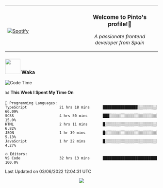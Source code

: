 <table width="100%" align="center"> 
  <tr>
  <td width="50%">
      
&nbsp; <br> [![Spotify](https://novatorem-zeta-rust.vercel.app/api/spotify)](https://open.spotify.com/user/novatorem-zeta-rust)

  </td>
  <td width="50%">
    <h3 align="center">Welcome to Pinto's profile!👋</h3>
    <p align="center"><em>A passionate frontend developer from Spain</em></p>
  </td>
  </table>

### <img src="https://media.giphy.com/media/VgCDAzcKvsR6OM0uWg/giphy.gif" width="50"> Waka

  <!--START_SECTION:waka-->
![Code Time](http://img.shields.io/badge/Code%20Time-479%20hrs%2026%20mins-blue)

📊 **This Week I Spent My Time On** 

```text
💬 Programming Languages: 
TypeScript               21 hrs 18 mins      ████████████████░░░░░░░░░   66.09% 
SCSS                     4 hrs 50 mins       ███░░░░░░░░░░░░░░░░░░░░░░   15.0% 
HTML                     2 hrs 11 mins       █░░░░░░░░░░░░░░░░░░░░░░░░   6.82% 
JSON                     1 hr 39 mins        █░░░░░░░░░░░░░░░░░░░░░░░░   5.13% 
JavaScript               1 hr 22 mins        █░░░░░░░░░░░░░░░░░░░░░░░░   4.27%

🔥 Editors: 
VS Code                  32 hrs 13 mins      █████████████████████████   100.0%

```


 Last Updated on 03/06/2022 12:04:31 UTC
<!--END_SECTION:waka-->

<div align="center">
<img src="https://github-readme-stats-gilt-tau.vercel.app/api/top-langs/?username=pinto-hub&layout=compact&theme=dracula" />
</div>
